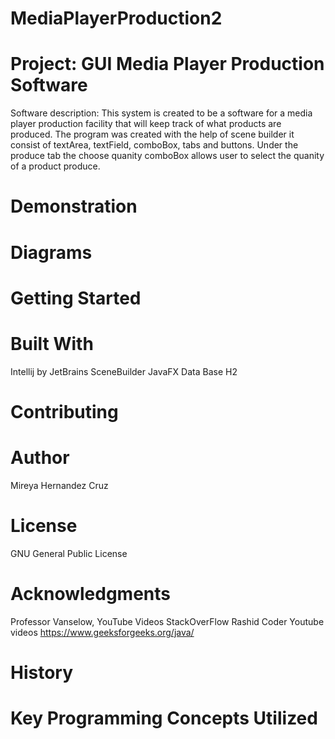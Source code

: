 # MediaPlayerProduction2
# Project: GUI Media Player Production Software
Software description: This system is created to be a software for a media player production facility that will keep track of what products are produced. The program was created with the help of scene builder it consist of textArea, textField, comboBox, tabs and buttons. Under the produce tab the choose quanity comboBox allows user to select the quanity of a product produce. 
# Demonstration
# Diagrams
# Getting Started
# Built With
Intellij by JetBrains
SceneBuilder
JavaFX
Data Base H2
# Contributing
# Author
 Mireya Hernandez Cruz
# License
 GNU General Public License
# Acknowledgments
  Professor Vanselow, YouTube Videos
  StackOverFlow 
  Rashid Coder Youtube videos
  https://www.geeksforgeeks.org/java/
# History
# Key Programming Concepts Utilized

